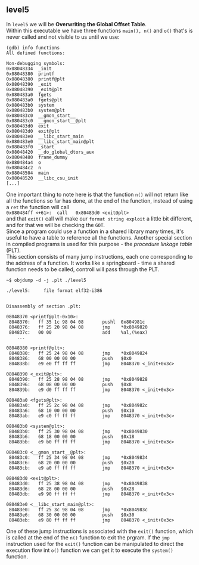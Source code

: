 ## level5
In `level5` we will be __Overwriting the Global Offset Table__. <br> Within this executable we have three functions `main(), n()` and `o()` that's is never called and
not visible to us until we use:
```
(gdb) info functions
All defined functions:

Non-debugging symbols:
0x08048334  _init
0x08048380  printf
0x08048380  printf@plt
0x08048390  _exit
0x08048390  _exit@plt
0x080483a0  fgets
0x080483a0  fgets@plt
0x080483b0  system
0x080483b0  system@plt
0x080483c0  __gmon_start__
0x080483c0  __gmon_start__@plt
0x080483d0  exit
0x080483d0  exit@plt
0x080483e0  __libc_start_main
0x080483e0  __libc_start_main@plt
0x080483f0  _start
0x08048420  __do_global_dtors_aux
0x08048480  frame_dummy
0x080484a4  o
0x080484c2  n
0x08048504  main
0x08048520  __libc_csu_init
[...]
```
One important thing to note here is that the function `n()` will not return like all the functions so far has done, at the end of the function, instead of using
a `ret` the function will call <br> `0x080484ff <+61>:	call   0x80483d0 <exit@plt>` <br> and that `exit()` call will make our `format string exploit` a little
bit different, and for that we will be checking the `GOT`. <br>
Since a program could use a function in a shared library many times, it's useful to have a table to reference all the functions. Another special section in compiled
programs is used for this purpose - the *procedure linkage table* (PLT).<br> This section consists of many jump instructions, each one corresponding to the address
of a function. It works like a springboard - time a shared function needs to be called, controll will pass through the PLT.
```
~$ objdump -d -j .plt ./level5

./level5:     file format elf32-i386


Disassembly of section .plt:

08048370 <printf@plt-0x10>:
 8048370:	ff 35 1c 98 04 08    	pushl  0x804981c
 8048376:	ff 25 20 98 04 08    	jmp    *0x8049820
 804837c:	00 00                	add    %al,(%eax)
	...

08048380 <printf@plt>:
 8048380:	ff 25 24 98 04 08    	jmp    *0x8049824
 8048386:	68 00 00 00 00       	push   $0x0
 804838b:	e9 e0 ff ff ff       	jmp    8048370 <_init+0x3c>

08048390 <_exit@plt>:
 8048390:	ff 25 28 98 04 08    	jmp    *0x8049828
 8048396:	68 08 00 00 00       	push   $0x8
 804839b:	e9 d0 ff ff ff       	jmp    8048370 <_init+0x3c>

080483a0 <fgets@plt>:
 80483a0:	ff 25 2c 98 04 08    	jmp    *0x804982c
 80483a6:	68 10 00 00 00       	push   $0x10
 80483ab:	e9 c0 ff ff ff       	jmp    8048370 <_init+0x3c>

080483b0 <system@plt>:
 80483b0:	ff 25 30 98 04 08    	jmp    *0x8049830
 80483b6:	68 18 00 00 00       	push   $0x18
 80483bb:	e9 b0 ff ff ff       	jmp    8048370 <_init+0x3c>

080483c0 <__gmon_start__@plt>:
 80483c0:	ff 25 34 98 04 08    	jmp    *0x8049834
 80483c6:	68 20 00 00 00       	push   $0x20
 80483cb:	e9 a0 ff ff ff       	jmp    8048370 <_init+0x3c>

080483d0 <exit@plt>:
 80483d0:	ff 25 38 98 04 08    	jmp    *0x8049838
 80483d6:	68 28 00 00 00       	push   $0x28
 80483db:	e9 90 ff ff ff       	jmp    8048370 <_init+0x3c>

080483e0 <__libc_start_main@plt>:
 80483e0:	ff 25 3c 98 04 08    	jmp    *0x804983c
 80483e6:	68 30 00 00 00       	push   $0x30
 80483eb:	e9 80 ff ff ff       	jmp    8048370 <_init+0x3c>
```
One of these jump instructions is associated with the `exit()` function, which is called at the end of the `n()` function to exit the prgram. If the `jmp` 
instruction used for the `exit()` function can be manipulated to direct the execution flow int `o()` function we can get it to execute the `system()` function.
